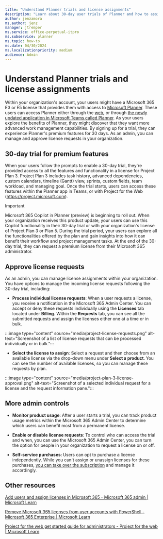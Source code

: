 ```yaml
---
title: "Understand Planner trials and license assignments"
description: "Learn about 30-day user trials of Planner and how to assign licenses."
author: jenzamora 
ms.author: jenz 
manager: jtremper
ms.service: office-perpetual-itpro
ms.subservice: planner
ms.topic: how-to 
ms.date: 04/30/2024
ms.localizationpriority: medium
audience: Admin
---
```


# Understand Planner trials and license assignments

Within your organization's account, your users might have a Microsoft 365 E3 or E5 license that provides them with access to [Microsoft Planner](https://www.microsoft.com/microsoft-365/business/task-management-software). These users can access Planner either through the [web](https://planner.cloud.microsoft), or through [the newly updated application in Microsoft Teams called Planner](https://teams.microsoft.com/l/app/com.microsoft.teamspace.tab.planner?source=app-details-dialog). As your users explore the benefits of Planner, they might discover that they want more advanced work management capabilities. By signing up for a trial, they can experience Planner's premium features for 30 days. As an admin, you can manage and approve license requests in your organization.

## 30-day trial for premium features

When your users follow the prompts to enable a 30-day trial, they're provided access to all the features and functionality in a license for Project Plan 3. Project Plan 3 includes task history, advanced dependencies, custom calendars, timeline (Gantt) view, sprints, custom fields, team workload, and managing goal. Once the trial starts, users can access these features within the Planner app in Teams, or with Project for the Web (https://project.microsoft.com).

> [!IMPORTANT]
> Microsoft 365 Copilot in Planner (preview) is beginning to roll out. When your organization receives this product update, your users can use this Copilot functionality in their 30-day trial or with your organization's license of Project Plan 3 or Plan 5.
During the trial period, your users can explore all the functionalities offered by the plan and gain insights into how it can benefit their workflow and project management tasks. At the end of the 30-day trial, they can request a premium license from their Microsoft 365 administrator.

## Approve license requests

As an admin, you can manage license assignments within your organization. You have options to manage the incoming license requests following the 30-day trial, including:

- **Process individual license requests**: When a user requests a license, you receive a notification in the Microsoft 365 Admin Center. You can accept or deny these requests individually using the **Licenses** tab located under **Billing**. Within the **Requests** tab, you can see all the submitted requests and assign the licenses either one at a time or in bulk.

:::image type="content" source="media/project-license-requests.png" alt-text="Screenshot of a list of license requests that can be processed individually or in bulk.":::

- **Select the license to assign**: Select a request and then choose from an available license via the drop-down menu under **Select a product**. You can see the number of available licenses, so you can manage these requests by plan.
  
:::image type="content" source="media/project-plan-3-license-approval.png" alt-text="Screenshot of a selected individual request for a license and the request information pane.":::

## More admin controls

- **Monitor product usage**: After a user starts a trial, you can track product usage metrics within the Microsoft 365 Admin Center to determine which users can benefit most from a permanent license.

- **Enable or disable license requests**: To control who can access the trial and when, you can use the Microsoft 365 Admin Center, you can turn the option for people in your organization to request a license on or off. 

- **Self-service purchases**: Users can opt to purchase a license independently. While you can't assign or unassign licenses for these purchases, [you can take over the subscription](/microsoft-365/commerce/subscriptions/manage-self-service-purchases-admins?view=o365-worldwide#take-over-a-self-service-purchase-or-trial-subscription&preserve-view=true) and manage it accordingly.

## Other resources

[Add users and assign licenses in Microsoft 365 - Microsoft 365 admin | Microsoft Learn](/microsoft-365/admin/add-users/add-users)

[Remove Microsoft 365 licenses from user accounts with PowerShell - Microsoft 365 Enterprise | Microsoft Learn](/microsoft-365/enterprise/remove-licenses-from-user-accounts-with-microsoft-365-powershell)

[Project for the web get started guide for administrators - Project for the web | Microsoft Learn](/project-for-the-web/project-for-the-web-get-started-guide-for-admins)
